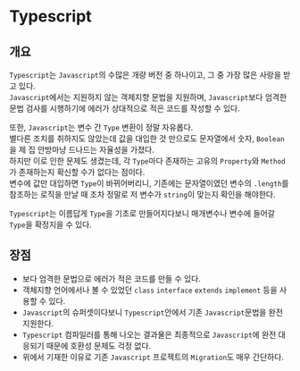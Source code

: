 # Typescript
## 개요
```Typescript```는 ```Javascript```의 수많은 개량 버전 중 하나이고, 그 중 가장 많은 사랑을 받고 있다.  
```Javascript```에서는 지원하지 않는 객제지향 문법을 지원하며, ```Javascript```보다 엄격한 문법 검사를 시행하기에 에러가 상대적으로 적은 코드를 작성할 수 있다.

또한, ```Javascript```는 변수 간 ```Type``` 변환이 정말 자유롭다.  
별다른 조치를 취하지도 않았는데 값을 대입한 것 만으로도 문자열에서 숫자, ```Boolean```을 제 집 안방마냥 드나드는 자율성을 가졌다.  
하지만 이로 인한 문제도 생겼는데, 각 ```Type```마다 존재하는 고유의 ```Property```와 ```Method```가 존재하는지 확신할 수가 없다는 점이다.  
변수에 값만 대입하면 ```Type```이 바뀌어버리니, 기존에는 문자열이였던 변수의 ```.length```를 참조하는 로직을 만날 때 조차 정말로 저 변수가 ```string```이 맞는지 확인을 해야한다.

```Typescript```는 이름답게 ```Type```을 기초로 만들어지다보니 매개변수나 변수에 들어갈 ```Type```을 확정지을 수 있다.
## 장점
- 보다 엄격한 문법으로 에러가 적은 코드를 만들 수 있다.
- 객체지향 언어에서나 볼 수 있었던 ```class``` ```interface``` ```extends``` ```implement``` 등을 사용할 수 있다.
- ```Javascript```의 슈퍼셋이다보니 ```Typescript```안에서 기존 ```Javascript```문법을 완전 지원한다.
- ```Typescript``` 컴파일러를 통해 나오는 결과물은 최종적으로 ```Javascript```에 완전 대응되기 때문에 호환성 문제도 걱정 없다.
- 위에서 기재한 이유로 기존 ```Javascript``` 프로젝트의 ```Migration```도 매우 간단하다.